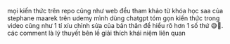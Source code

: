 mọi kiến thức trên repo cũng như web đều tham khảo từ khóa học saa của stephane maarek trên udemy 
mình dùng chatgpt tóm gọn kiến thức trong video cũng như 1 tí xíu chỉnh sửa của bản thân để hiểu rõ hơn 1 số thứ 😅🌿.
các  comment là lý thuyết bên lề giải thích khái niệm liên quan 
